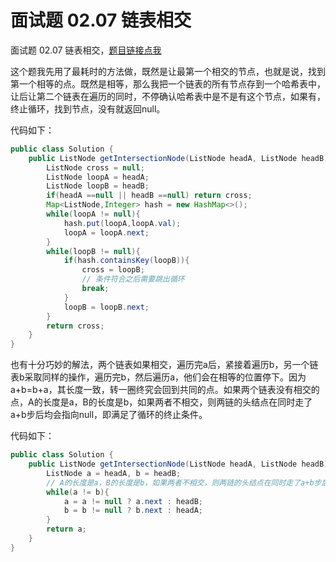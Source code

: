 # 面试题 02.07 链表相交

面试题 02.07 链表相交，[题目链接点我](https://leetcode-cn.com/problems/intersection-of-two-linked-lists-lcci/)

这个题我先用了最耗时的方法做，既然是让最第一个相交的节点，也就是说，找到第一个相等的点。既然是相等，那么我把一个链表的所有节点存到一个哈希表中，让后让第二个链表在遍历的同时，不停确认哈希表中是不是有这个节点，如果有，终止循环，找到节点，没有就返回null。

代码如下：   
```java
public class Solution {
    public ListNode getIntersectionNode(ListNode headA, ListNode headB) {
        ListNode cross = null;
        ListNode loopA = headA;
        ListNode loopB = headB;
        if(headA ==null || headB ==null) return cross;
        Map<ListNode,Integer> hash = new HashMap<>();
        while(loopA != null){
            hash.put(loopA,loopA.val);
            loopA = loopA.next;
        }
        while(loopB != null){
            if(hash.containsKey(loopB)){
                cross = loopB;
                // 条件符合之后需要跳出循环
                break;
            }
            loopB = loopB.next;
        }
        return cross;
    }
}
```

也有十分巧妙的解法，两个链表如果相交，遍历完a后，紧接着遍历b，另一个链表b采取同样的操作，遍历完b，然后遍历a，他们会在相等的位置停下。因为a+b=b+a，其长度一致，转一圈终究会回到共同的点。如果两个链表没有相交的点，A的长度是a，B的长度是b，如果两者不相交，则两链的头结点在同时走了a+b步后均会指向null，即满足了循环的终止条件。

代码如下：

```java
public class Solution {
    public ListNode getIntersectionNode(ListNode headA, ListNode headB) {
        ListNode a = headA, b = headB;
        // A的长度是a，B的长度是b，如果两者不相交，则两链的头结点在同时走了a+b步后均会指向null，即满足了循环的终止条件。
        while(a != b){
            a = a != null ? a.next : headB;
            b = b != null ? b.next : headA;
        }
        return a;
    }
}
```
